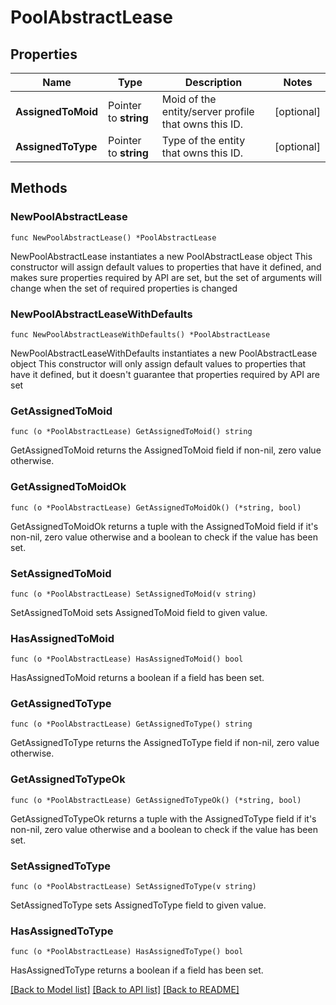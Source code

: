 # PoolAbstractLease

## Properties

Name | Type | Description | Notes
------------ | ------------- | ------------- | -------------
**AssignedToMoid** | Pointer to **string** | Moid of the entity/server profile that owns this ID. | [optional] 
**AssignedToType** | Pointer to **string** | Type of the entity that owns this ID. | [optional] 

## Methods

### NewPoolAbstractLease

`func NewPoolAbstractLease() *PoolAbstractLease`

NewPoolAbstractLease instantiates a new PoolAbstractLease object
This constructor will assign default values to properties that have it defined,
and makes sure properties required by API are set, but the set of arguments
will change when the set of required properties is changed

### NewPoolAbstractLeaseWithDefaults

`func NewPoolAbstractLeaseWithDefaults() *PoolAbstractLease`

NewPoolAbstractLeaseWithDefaults instantiates a new PoolAbstractLease object
This constructor will only assign default values to properties that have it defined,
but it doesn't guarantee that properties required by API are set

### GetAssignedToMoid

`func (o *PoolAbstractLease) GetAssignedToMoid() string`

GetAssignedToMoid returns the AssignedToMoid field if non-nil, zero value otherwise.

### GetAssignedToMoidOk

`func (o *PoolAbstractLease) GetAssignedToMoidOk() (*string, bool)`

GetAssignedToMoidOk returns a tuple with the AssignedToMoid field if it's non-nil, zero value otherwise
and a boolean to check if the value has been set.

### SetAssignedToMoid

`func (o *PoolAbstractLease) SetAssignedToMoid(v string)`

SetAssignedToMoid sets AssignedToMoid field to given value.

### HasAssignedToMoid

`func (o *PoolAbstractLease) HasAssignedToMoid() bool`

HasAssignedToMoid returns a boolean if a field has been set.

### GetAssignedToType

`func (o *PoolAbstractLease) GetAssignedToType() string`

GetAssignedToType returns the AssignedToType field if non-nil, zero value otherwise.

### GetAssignedToTypeOk

`func (o *PoolAbstractLease) GetAssignedToTypeOk() (*string, bool)`

GetAssignedToTypeOk returns a tuple with the AssignedToType field if it's non-nil, zero value otherwise
and a boolean to check if the value has been set.

### SetAssignedToType

`func (o *PoolAbstractLease) SetAssignedToType(v string)`

SetAssignedToType sets AssignedToType field to given value.

### HasAssignedToType

`func (o *PoolAbstractLease) HasAssignedToType() bool`

HasAssignedToType returns a boolean if a field has been set.


[[Back to Model list]](../README.md#documentation-for-models) [[Back to API list]](../README.md#documentation-for-api-endpoints) [[Back to README]](../README.md)


